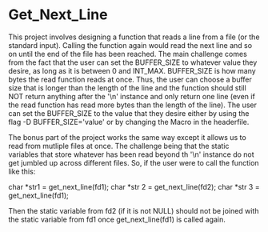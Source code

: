 # Get_Next_Line
This project involves designing a function that reads a line from a file (or the standard input). Calling the function again would read the next line and so on until the end of the file has been reached.
The main challenge comes from the fact that the user can set the BUFFER_SIZE to whatever value they desire, as long as it is between 0 and INT_MAX. BUFFER_SIZE is how many bytes the read function reads
at once. Thus, the user can choose a buffer size that is longer than the length of the line and the function should still NOT return anything after the '\n' instance and only return one line (even if the
read function has read more bytes than the length of the line). The user can set the BUFFER_SIZE to the value that they desire either by using the flag -D BUFFER_SIZE='value' or by changing the Macro in 
the headerfile.

The bonus part of the project works the same way except it allows us to read from mutliple files at once. The challenge being that the static variables that store whatever has been read beyond th '\n' 
instance do not get jumbled up across different files. So, if the user were to call the function like this:

char *str1 = get_next_line(fd1);
char *str 2 = get_next_line(fd2);
char *str 3 = get_next_line(fd1);

Then the static variable from fd2 (if it is not NULL) should not be joined with the static variable from fd1 once get_next_line(fd1) is called again.

